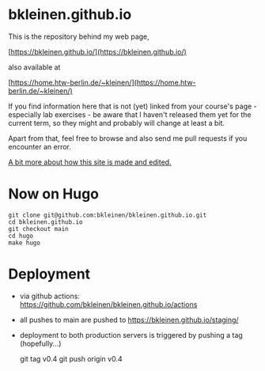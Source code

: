 bkleinen.github.io
==================

This is the repository behind my web page,

[https://bkleinen.github.io/](https://bkleinen.github.io/)

also available at

[https://home.htw-berlin.de/~kleinen/](https://home.htw-berlin.de/~kleinen/)

If you find information here that is not (yet) linked from your course's page - especially lab exercises -
be aware that I haven't released them yet for the current term, so they might and probably will change at least a bit.

Apart from that, feel free to browse and also send me pull requests if you encounter an error.

[A bit more about how this site is made and edited.](https://bkleinen.github.io/about/thissite.html)

# Now on Hugo

    git clone git@github.com:bkleinen/bkleinen.github.io.git
    cd bkleinen.github.io
    git checkout main
    cd hugo
    make hugo

# Deployment

- via github actions: https://github.com/bkleinen/bkleinen.github.io/actions
- all pushes to main are pushed to https://bkleinen.github.io/staging/
- deployment to both production servers is triggered by pushing a tag (hopefully...)

     git tag v0.4
     git push origin v0.4
